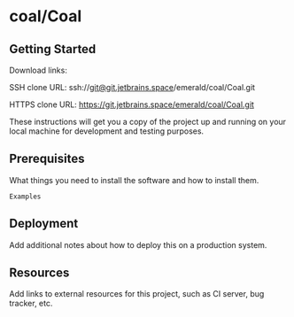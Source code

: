 # coal/Coal



## Getting Started

Download links:

SSH clone URL: ssh://git@git.jetbrains.space/emerald/coal/Coal.git

HTTPS clone URL: https://git.jetbrains.space/emerald/coal/Coal.git



These instructions will get you a copy of the project up and running on your local machine for development and testing purposes.

## Prerequisites

What things you need to install the software and how to install them.

```
Examples
```

## Deployment

Add additional notes about how to deploy this on a production system.

## Resources

Add links to external resources for this project, such as CI server, bug tracker, etc.
